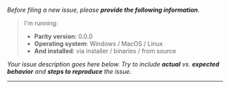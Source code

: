_Before filing a new issue, please **provide the following information**._

> I'm running:
>
> - **Parity version**: 0.0.0
> - **Operating system**: Windows / MacOS / Linux
> - **And installed**: via installer / binaries / from source

_Your issue description goes here below. Try to include **actual** vs. **expected behavior** and **steps to reproduce** the issue._

---


